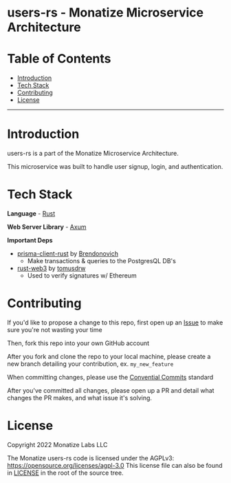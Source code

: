 # users-rs - Monatize Microservice Architecture

# Table of Contents
- [Introduction](#introduction)
- [Tech Stack](#tech-stack)
- [Contributing](#contributing)
- [License](#license)

--- 

# Introduction
users-rs is a part of the Monatize Microservice Architecture.

This microservice was built to handle user signup, login, and authentication.

# Tech Stack
**Language** - [Rust](https://www.rust-lang.org/)

**Web Server Library** - [Axum](https://github.com/tokio-rs/axum)

**Important Deps**
- [prisma-client-rust](https://github.com/Brendonovich/prisma-client-rust) by [Brendonovich](https://github.com/Brendonovich)
    - Make transactions & queries to the PostgresQL DB's
- [rust-web3](https://github.com/tomusdrw/rust-web3) by [tomusdrw](https://github.com/tomusdrw)
    - Used to verify signatures w/ Ethereum

# Contributing
If you'd like to propose a change to this repo, first open up an [Issue](https://github.com/Monatize/users-rs/issues) to make sure you're not wasting your time

Then, fork this repo into your own GitHub account

After you fork and clone the repo to your local machine, please create a new branch detailing your contribution, ex. ``my_new_feature``

When committing changes, please use the [Convential Commits](https://www.conventionalcommits.org/en/v1.0.0/) standard

After you've committed all changes, please open up a PR and detail what changes the PR makes, and what issue it's solving.

# License
Copyright 2022 Monatize Labs LLC

The Monatize users-rs code is licensed under the AGPLv3: https://opensource.org/licenses/agpl-3.0 This license file can also be found in [LICENSE](./LICENSE) in the root of the source tree.